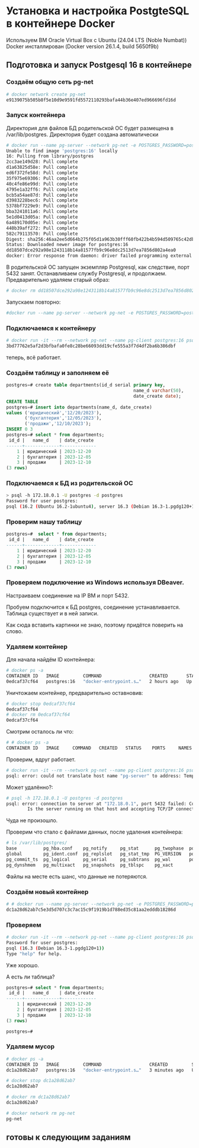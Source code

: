 # Установка и настройка PostgteSQL в контейнере Docker

Используем ВМ Oracle Virtual Box с Ubuntu (24.04 LTS (Noble Numbat))
Docker инсталлирован (Docker version 26.1.4, build 5650f9b)

## Подготовка и запуск Postgesql 16 в контейнере

### Создаём общую сеть pg-net
```bash
# docker network create pg-net
e9139075b505b8f5e10d9e9591fd5572110293bafa44b36e407ed966696fd16d
```

### Запуск контейнера
Директория для файлов БД родительской ОС будет размещена в /var/lib/postgres. Директория будет создана автоматически

```bash
# docker run --name pg-server --network pg-net -e POSTGRES_PASSWORD=postgres -d -p 5432:5432 -v /var/lib/postgres:/var/lib/postgresql/data postgres:16
Unable to find image 'postgres:16' locally
16: Pulling from library/postgres
2cc3ae149d28: Pull complete
d1a63825d58e: Pull complete
ed6f372fe58d: Pull complete
35f975e69306: Pull complete
40c4fe86e99d: Pull complete
4795e1a32ff6: Pull complete
bcb5a54ae87d: Pull complete
d3983228bec6: Pull complete
5378bf7229e9: Pull complete
bba3241011a6: Pull complete
5e1d0413d05a: Pull complete
6a489170d05e: Pull complete
440b39aff272: Pull complete
582c79113570: Pull complete
Digest: sha256:46aa2ee5d664b275f05d1a963b30fff60fb422b4b594d509765c42db46d48881
Status: Downloaded newer image for postgres:16
dd18507dce292a98e1243118b14a81577fb9c96e8dc2513d7ea7856d802a4ea0
docker: Error response from daemon: driver failed programming external connectivity on endpoint pg-server (2c7b418b836c969f8c7d775962dd2c3a5034d24720e4b8537dbe15f055a9b2d3): Error starting userland proxy: listen tcp4 0.0.0.0:5432: bind: address already in use.
```
В родительской ОС запущен экземпляр Postgresql, как следствие, порт 5432 занят. Останавливаем службу Postgresql, и продолжаем.
Предварительно удаляем старый образ:

```bash
# docker rm dd18507dce292a98e1243118b14a81577fb9c96e8dc2513d7ea7856d802a4ea0
```
Запускаем повторно:
```bash
#docker run --name pg-server --network pg-net -e POSTGRES_PASSWORD=postgres -d -p 5432:5432 -v /var/lib/postgres:/var/lib/postgresql/data postgres:16

```
### Подключаемся к контейнеру

```bash
# docker run -it --rm --network pg-net --name pg-client postgres:16 psql -h pg-server -U postgres
3bd77762e5af2d3bfbafa0fe8c28be66093dd19cfe555a3f7d4df2ba6b386dbf
```
теперь, всё работает.

### Создаём таблицу и заполняем её

```sql
postgres=# сreate table departments(id_d serial primary key,
                                                name_d varchar(50),
                                                date_create date);
CREATE TABLE
postgres=# insert into departments(name_d, date_create)
values ('юридический','12/20/2023'),
       ('бухгалтерия','12/05/2023'),
       ('продажи','12/10/2023');
INSERT 0 3
postgres=# select * from departments;
 id_d |   name_d    | date_create
------+-------------+-------------
    1 | юридический | 2023-12-20
    2 | бухгалтерия | 2023-12-05
    3 | продажи     | 2023-12-10
(3 rows)
```

### Подключаемся к БД из родительской ОС

```bash
> psql -h 172.18.0.1 -U postgres -d postgres
Password for user postgres:
psql (16.2 (Ubuntu 16.2-1ubuntu4), server 16.3 (Debian 16.3-1.pgdg120+1))
```

### Проверим нашу таблицу

```sql
postgres=#  select * from departments;
 id_d |   name_d    | date_create
------+-------------+-------------
    1 | юридический | 2023-12-20
    2 | бухгалтерия | 2023-12-05
    3 | продажи     | 2023-12-10
(3 rows)
```

### Проверяем подключение из Windows используя DBeaver.
Настраиваем соединение на IP ВМ и порт 5432.

Пробуем подключится к БД postgres, соединение устанавливается. Таблица существует и в ней записи.

Как сюда вставить картинки не знаю, поэтому придётся поверить на слово.

### Удаляем контейнер

Для начала найдём ID контейнера:
```bash
# docker ps -a
CONTAINER ID   IMAGE         COMMAND                  CREATED       STATUS       PORTS                                       NAMES
0edcaf37cf64   postgres:16   "docker-entrypoint.s…"   2 hours ago   Up 2 hours   0.0.0.0:5432->5432/tcp, :::5432->5432/tcp   pg-server
```

Уничтожаем контейнер, предварительно оставновив:
```bash
# docker stop 0edcaf37cf64
0edcaf37cf64
# docker rm 0edcaf37cf64
0edcaf37cf64
```

Смотрим осталось ли что:
```bash
# # docker ps -a
CONTAINER ID   IMAGE     COMMAND   CREATED   STATUS    PORTS     NAMES
```

Проверим, вдруг работает.
```bash
# docker run -it --rm --network pg-net --name pg-client postgres:16 psql -h pg-server -U postgres
psql: error: could not translate host name "pg-server" to address: Temporary failure in name resolution
```
Может удалённо?:
```bash
# psql -h 172.18.0.1 -U postgres -d postgres
psql: error: connection to server at "172.18.0.1", port 5432 failed: Connection refused
        Is the server running on that host and accepting TCP/IP connections?
```
Чуда не произошло.

Проверим что стало с файлами данных, после удаления контейнера:
```bash
# ls /var/lib/postgres/
base          pg_hba.conf    pg_notify     pg_stat      pg_twophase  postgresql.auto.conf
global        pg_ident.conf  pg_replslot   pg_stat_tmp  PG_VERSION   postgresql.conf
pg_commit_ts  pg_logical     pg_serial     pg_subtrans  pg_wal       postmaster.opts
pg_dynshmem   pg_multixact   pg_snapshots  pg_tblspc    pg_xact 
```
Файлы на месте есть шанс, что данные не потеряются.

### Создаём новый контейнер

```bash
# # docker run --name pg-server --network pg-net -e POSTGRES_PASSWORD=postgres -d -p 5432:5432 -v /var/lib/postgres:/var/lib/postgresql/data postgres:16
dc1a28d62ab7c5e3d5d707c3c7ac15c9f1919b1d788ed35c81aa2edddb18286d
```

### Проверяем

```bash
# docker run -it --rm --network pg-net --name pg-client postgres:16 psql -h pg-server -U postgres
Password for user postgres:
psql (16.3 (Debian 16.3-1.pgdg120+1))
Type "help" for help.
```
Уже хорошо.

А есть ли таблица?
```sql
postgres=# select * from departments;
 id_d |   name_d    | date_create
------+-------------+-------------
    1 | юридический | 2023-12-20
    2 | бухгалтерия | 2023-12-05
    3 | продажи     | 2023-12-10
(3 rows)

postgres=#
```

### Удаляем мусор

```bash
# docker ps -a
CONTAINER ID   IMAGE         COMMAND                  CREATED         STATUS         PORTS                                       NAMES
dc1a28d62ab7   postgres:16   "docker-entrypoint.s…"   3 minutes ago   Up 3 minutes   0.0.0.0:5432->5432/tcp, :::5432->5432/tcp   pg-server

# docker stop dc1a28d62ab7
dc1a28d62ab7

# docker rm dc1a28d62ab7
dc1a28d62ab7

# docker network rm pg-net
pg-net
```

## готовы к следующим заданиям
